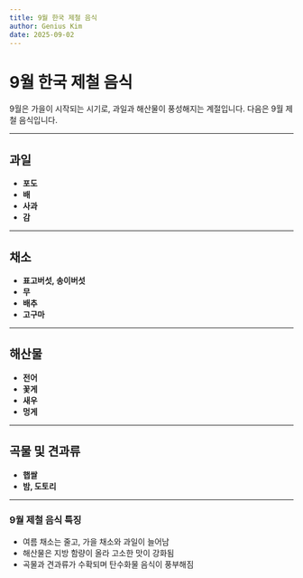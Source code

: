 ```yaml
---
title: 9월 한국 제철 음식
author: Genius Kim
date: 2025-09-02
---
```


# 9월 한국 제철 음식

9월은 가을이 시작되는 시기로, 과일과 해산물이 풍성해지는 계절입니다. 다음은 9월 제철 음식입니다.

---

## **과일**
- **포도**  
- **배**  
- **사과**  
- **감**  

---

## **채소**
- **표고버섯, 송이버섯**  
- **무**  
- **배추**  
- **고구마**  

---

## **해산물**
- **전어**  
- **꽃게**  
- **새우**  
- **멍게**  

---

## **곡물 및 견과류**
- **햅쌀**  
- **밤, 도토리**  

---

### **9월 제철 음식 특징**
- 여름 채소는 줄고, 가을 채소와 과일이 늘어남
- 해산물은 지방 함량이 올라 고소한 맛이 강화됨
- 곡물과 견과류가 수확되며 탄수화물 음식이 풍부해짐
